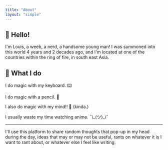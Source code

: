 ```yaml
---
title: "About"
layout: "simple"
---
```


## 👋 Hello!

I'm Louis, a weeb, a nerd, a handsome young man! I was summoned into this world 4 years and 2 decades ago, and I'm located at one of the countries within the ring of fire, in south east Asia.

## 🤟 What I do

I do magic with my keyboard. :keyboard:

I do magic with a pencil. :pencil:

I also do magic with my mind!! :brain: (kinda.)

I usually waste my time watching anime. ¯\\\_(ツ)\_/¯


---

I'll use this platform to share random thoughts that pop-up in my head during the day, ideas that may or may not be useful, rants on whatever it is I want to rant about, or whatever else I feel like writing.

